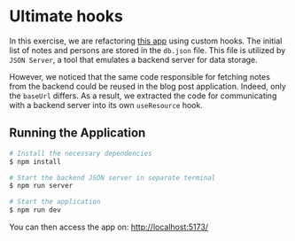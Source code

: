 # Ultimate hooks

In this exercise, we are refactoring [this app](https://github.com/fullstack-hy2020/ultimate-hooks) using custom hooks. The initial list of notes and persons are stored in the `db.json` file. This file is utilized by `JSON Server`, a tool that emulates a backend server for data storage.

However, we noticed that the same code responsible for fetching notes from the backend could be reused in the blog post application. Indeed, only the `baseUrl` differs. As a result, we extracted the code for communicating with a backend server into its own `useResource` hook.

## Running the Application

```bash
# Install the necessary dependencies
$ npm install

# Start the backend JSON server in separate terminal
$ npm run server

# Start the application
$ npm run dev
```

You can then access the app on: [http://localhost:5173/](http://localhost:5173/)
